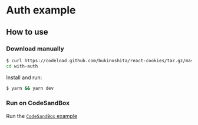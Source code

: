 # Auth example

## How to use

### Download manually

```sh
$ curl https://codeload.github.com/bukinoshita/react-cookies/tar.gz/master | tar -xz --strip=2 master-canary/examples/with-auth
cd with-auth
```

Install and run:

```sh
$ yarn && yarn dev
```

### Run on CodeSandBox

Run the [`CodeSandBox` example](https://codesandbox.io/s/reactcookiesexample-y4fwl)
